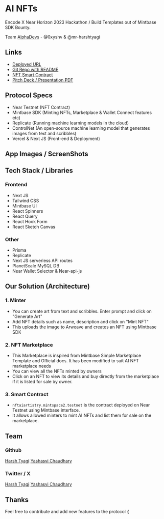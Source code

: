 # AI NFTs

Encode X Near Horizon 2023 Hackathon / Build Templates out of Mintbase SDK Bounty.

Team [AlphaDevs](https://alphadevs.dev) - @0xyshv & @mr-harshtyagi

## Links

- [Deployed URL](https://ai-nfts-sooty.vercel.app/)
- [Git Repo with README](https://github.com/0xAlphaDevs/ai-nfts-mintbase)
- [NFT Smart Contract](https://testnet.mintbase.xyz/contract/nftaiartistry.mintspace2.testnet)
- [Pitch Deck / Presentation PDF](https://docs.google.com/presentation/d/1wj2w7wOYvNFw1DN4wG_sWJ-JAB5GllnJZhiHwG-hlWM)

## Protocol Specs

- Near Testnet (NFT Contract)
- Mintbase SDK (Minting NFTs, Marketplace & Wallet Connect features etc)
- Replicate (Running machine learning models in the cloud)
- ControlNet (An open-source machine learning model that generates images from text and scribbles)
- Vercel & Next JS (Front-end & Deployment)

## App Images / ScreenShots

## Tech Stack / Libraries

### Frontend

- Next JS
- Tailwind CSS
- Mintbase UI
- React Spinners
- React Query
- React Hook Form
- React Sketch Canvas

### Other

- Prisma
- Replicate
- Next JS serverless API routes
- PlanetScale MySQL DB
- Near Wallet Selector & Near-api-js

## Our Solution (Architecture)

### 1. Minter

- You can create art from text and scribbles. Enter prompt and click on "Generate Art"
- Add NFT details such as name, description and click on "Mint NFT"
- This uploads the image to Arweave and creates an NFT using Mintbase SDK

### 2. NFT Marketplace

- This Marketplace is inspired from Mintbase Simple Marketplace Template and Official docs. It has been modified to suit AI NFT marketplace needs
- You can view all the NFTs minted by owners
- Click on an NFT to view its details and buy directly from the marketplace if it is listed for sale by owner.

### 3. Smart Contract

- `nftaiartistry.mintspace2.testnet` is the contract deployed on Near Testnet using Mintbase interface.
- It allows allowed minters to mint AI NFTs and list them for sale on the marketplace.

## Team

### Github

[Harsh Tyagi](https://github.com/mr-harshtyagi)
[Yashasvi Chaudhary](https://github.com/0xyshv)

### Twitter / X

[Harsh Tyagi](https://twitter.com/mr_harshtyagi)
[Yashasvi Chaudhary](https://twitter.com/0xyshv)

## Thanks

Feel free to contribute and add new features to the protocol :)

